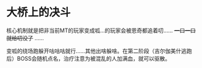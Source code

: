 # 大桥上的决斗

核心机制就是把非当前MT的玩家变成呱…<Status :id="439" name="蛙变" />的玩家会被恩奇都追着叨…… ~~一口一口就给叨没了~~ ……

变呱的绕场跑躲开咕咕咕就行……其他出啥躲啥。在第二阶段（吉尔伽美什逃跑后）BOSS会随机点名<Status :id="1047" name="混乱" dispel/>，<Role name="healer" />治疗注意为被混乱的人加满血，就可以驱散。